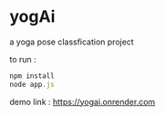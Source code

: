 # yogAi
a yoga pose classfication project

to run :
```javascript
npm install
node app.js
```

demo link : https://yogai.onrender.com
